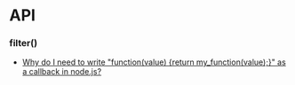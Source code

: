 # API


### filter()



- [Why do I need to write "function(value) {return my_function(value);}" as a callback in node.js?](https://stackoverflow.com/questions/20579033/)
